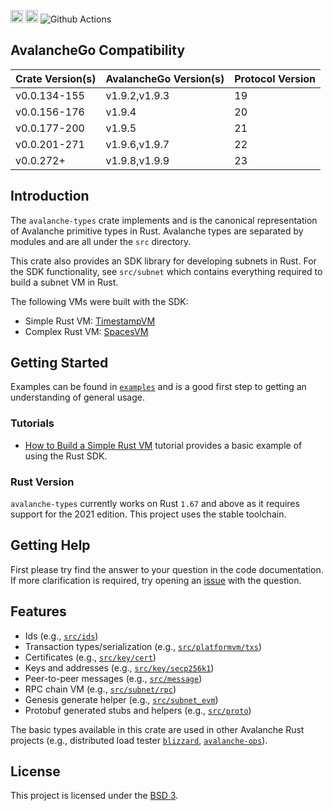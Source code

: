 
[<img alt="crates.io" src="https://img.shields.io/crates/v/avalanche-types.svg?style=for-the-badge&color=fc8d62&logo=rust" height="20">](https://crates.io/crates/avalanche-types)
[<img alt="docs.rs" src="https://img.shields.io/badge/docs.rs-avalanche_types-66c2a5?style=for-the-badge&labelColor=555555&logo=docs.rs" height="20">](https://docs.rs/avalanche-types)
![Github Actions](https://github.com/ava-labs/avalanche-types-rs/actions/workflows/test-and-release.yml/badge.svg)

## AvalancheGo Compatibility

| Crate Version(s) | AvalancheGo Version(s) | Protocol Version |
| ---------------- | ---------------------- | ---------------- |
| v0.0.134-155     | v1.9.2,v1.9.3          | 19               |
| v0.0.156-176     | v1.9.4                 | 20               |
| v0.0.177-200     | v1.9.5                 | 21               |
| v0.0.201-271     | v1.9.6,v1.9.7          | 22               |
| v0.0.272+        | v1.9.8,v1.9.9          | 23               |

## Introduction

The `avalanche-types` crate implements and is the canonical representation of Avalanche primitive types in Rust.  Avalanche types are separated by modules and are all under the `src` directory.

This crate also provides an SDK library for developing subnets in Rust. For the SDK functionality, see `src/subnet` which contains everything required to build a subnet VM in Rust.

The following VMs were built with the SDK:
* Simple Rust VM: [TimestampVM](https://github.com/ava-labs/timestampvm-rs)
* Complex Rust VM: [SpacesVM](https://github.com/ava-labs/spacesvm-rs)

## Getting Started

Examples can be found in [`examples`](./examples) and is a good first step to getting an understanding of general usage.

### Tutorials

- [How to Build a Simple Rust VM](https://docs.avax.network/subnets/create-a-simple-rust-vm) tutorial provides a basic example of using the Rust SDK.

### Rust Version

`avalanche-types` currently works on Rust `1.67` and above as it requires support for the 2021 edition. This project uses the stable toolchain.

## Getting Help

First please try find the answer to your question in the code documentation. If more clarification is required, try opening an [issue] with the question.

[issue]: https://github.com/ava-labs/avalanche-types-rs/issues/new

## Features

- Ids (e.g., [`src/ids`](./src/ids))
- Transaction types/serialization (e.g., [`src/platformvm/txs`](./src/platformvm/txs))
- Certificates (e.g., [`src/key/cert`](./src/key/cert))
- Keys and addresses (e.g., [`src/key/secp256k1`](./src/key/secp256k1))
- Peer-to-peer messages (e.g., [`src/message`](./src/message))
- RPC chain VM (e.g., [`src/subnet/rpc`](./src/subnet/rpc))
- Genesis generate helper (e.g., [`src/subnet_evm`](./src/subnet_evm))
- Protobuf generated stubs and helpers (e.g., [`src/proto`](./src/proto))

The basic types available in this crate are used in other Avalanche Rust projects (e.g., distributed load tester [`blizzard`](https://talks.gyuho.dev/distributed-load-generator-avalanche-2022.html), [`avalanche-ops`](https://github.com/ava-labs/avalanche-ops)).

## License

This project is licensed under the [BSD 3](LICENSE).
